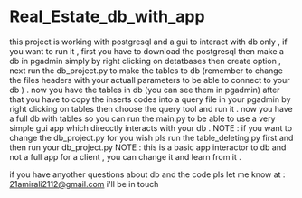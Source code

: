 # Real_Estate_db_with_app
this project is working with postgresql and a gui to interact with db only , if you want to run it , first you have to download the postgresql then make a db in pgadmin simply by right clicking on detatbases then create option , next run the db_project.py to make the tables to db (remember to change the files headers with your actuall parameters to be able to connect to your db ) . now you have the tables in db (you can see them in pgadmin) after that you have to copy the inserts codes into a query file in your pgadmin by right clicking on tables then choose the query tool and run it . now you have a full db with tables so you can run the main.py to be able to use a very simple gui app which direcctly interacts with your db .
NOTE : if you want to change the db_project.py for you wish pls run the table_deleting.py first and then run your db_project.py
NOTE : this is a basic app interactor to db and not a full app for a client , you can change it and learn from it .


if you have anyother questions about db and the code pls let me know at : 21amirali2112@gmail.com i'll be in touch 
